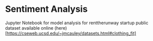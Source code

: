 # Sentiment Analysis

Jupyter Notebook for model analysis for renttherunway startup public dataset available online (here) [https://cseweb.ucsd.edu/~jmcauley/datasets.html#clothing_fit]
